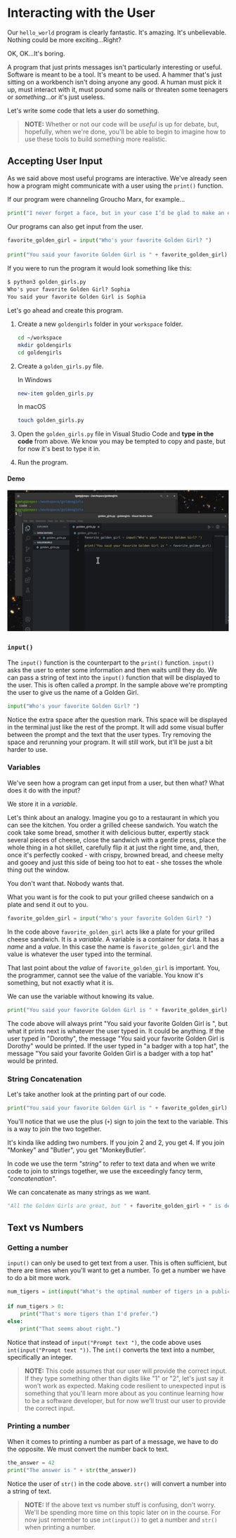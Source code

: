 # Interacting with the User

Our `hello_world` program is clearly fantastic. It's amazing. It's unbelievable. Nothing could be more exciting...Right?

OK, OK...It's boring.

A program that just prints messages isn't particularly interesting or useful. Software is meant to be a tool. It's meant to be used. A hammer that's just sitting on a workbench isn't doing anyone any good. A human must pick it up, must interact with it, must pound some nails or threaten some teenagers or _something_...or it's just useless.

Let's write some code that lets a user do something.

> **NOTE:** Whether or not our code will be _useful_ is up for debate, but, hopefully, when we're done, you'll be able to begin to imagine how to use these tools to build something more realistic.

## Accepting User Input

As we said above most useful programs are interactive. We've already seen how a program might communicate with a user using the `print()` function.

If our program were channeling Groucho Marx, for example...

```python
print("I never forget a face, but in your case I’d be glad to make an exception.")
```

Our programs can also get input from the user.

```python
favorite_golden_girl = input("Who's your favorite Golden Girl? ")

print("You said your favorite Golden Girl is " + favorite_golden_girl)
```

If you were to run the program it would look something like this:

```txt
$ python3 golden_girls.py 
Who's your favorite Golden Girl? Sophia
You said your favorite Golden Girl is Sophia
```
Let's go ahead and create this program.

1. Create a new `goldengirls` folder in your `workspace` folder.

    ```sh
    cd ~/workspace
    mkdir goldengirls
    cd goldengirls
    ```

1. Create a `golden_girls.py` file.

    In Windows
    ```powershell
    new-item golden_girls.py
    ```

    In macOS
    ```sh
    touch golden_girls.py
    ```

1. Open the `golden_girls.py` file in Visual Studio Code and **type in the code** from above. We know you may be tempted to copy and paste, but for now it's best to type it in.

1. Run the program.

#### Demo

![Golden Girls Program](./golden_girls.gif)

### `input()`

The `input()` function is the counterpart to the `print()` function. `input()` asks the user to enter some information and then waits until they do. We can pass a string of text into the `input()` function that will be displayed to the user. This is often called a _prompt_. In the sample above we're prompting the user to give us the name of a Golden Girl.

```python
input("Who's your favorite Golden Girl? ")
```

Notice the extra space after the question mark. This space will be displayed in the terminal just like the rest of the prompt. It will add some visual buffer between the prompt and the text that the user types. Try removing the space and rerunning your program. It will still work, but it'll be just a bit harder to use.

### Variables

We've seen how a program can get input from a user, but then what? What does it do with the input?

We store it in a _variable_.

Let's think about an analogy. Imagine you go to a restaurant in which you can see the kitchen. You order a grilled cheese sandwich. You watch the cook take some bread, smother it with delicious butter, expertly stack several pieces of cheese, close the sandwich with a gentle press, place the whole thing in a hot skillet, carefully flip it at just the right time, and, then, once it's perfectly cooked - with crispy, browned bread, and cheese melty and gooey and just this side of being too hot to eat - she tosses the whole thing out the window.

You don't want that. Nobody wants that.

What you want is for the cook to put your grilled cheese sandwich on a plate and send it out to you.

```python
favorite_golden_girl = input("Who's your favorite Golden Girl? ")
```

In the code above `favorite_golden_girl` acts like a plate for your grilled cheese sandwich. It is a _variable_. A variable is a container for data. It has a _name_ and a _value_. In this case the name is `favorite_golden_girl` and the value is whatever the user typed into the terminal.

That last point about the _value_ of `favorite_golden_girl` is important. You, the programmer, cannot see the value of the variable. You know it's something, but not exactly what it is.

We can use the variable without knowing its value.

```python
print("You said your favorite Golden Girl is " + favorite_golden_girl)
```

The code above will always print "You said your favorite Golden Girl is ", but what it prints next is whatever the user typed in. It could be anything. If the user typed in "Dorothy", the message "You said your favorite Golden Girl is Dorothy" would be printed. If the user typed in "a badger with a top hat", the message "You said your favorite Golden Girl is a badger with a top hat" would be printed.

### String Concatenation

Let's take another look at the printing part of our code.

```python
print("You said your favorite Golden Girl is " + favorite_golden_girl)
```

You'll notice that we use the plus (`+`) sign to join the text to the variable. This is a way to join the two together.

It's kinda like adding two numbers. If you join 2 and 2, you get 4. If you join "Monkey" and "Butler", you get "MonkeyButler'.

In code we use the term _"string"_ to refer to text data and when we write code to join to strings together, we use the exceedingly fancy term, _"concatenation"_.

We can concatenate as many strings as we want.

```python
"All the Golden Girls are great, but " + favorite_golden_girl + " is definitely the best!"
```

## Text vs Numbers

### Getting a number

`input()` can only be used to get text from a user. This is often sufficient, but there are times when you'll want to get a number. To get a number we have to do a bit more work.

```python
num_tigers = int(input("What's the optimal number of tigers in a public restroom? "))

if num_tigers > 0:
    print("That's more tigers than I'd prefer.")
else:
    print("That seems about right.")
```

Notice that instead of `input("Prompt text ")`, the code above uses `int(input("Prompt text "))`. The `int()` converts the text into a number, specifically an integer.

> **NOTE:** This code assumes that our user will provide the correct input. If they type something other than digits like "1" or "2", let's just say it won't work as expected. Making code resilient to unexpected input is something that you'll learn more about as you continue learning how to be a software developer, but for now we'll trust our user to provide the correct input.

### Printing a number

When it comes to printing a number as part of a message, we have to do the opposite. We must convert the number back to text.

```python
the_answer = 42
print("The answer is " + str(the_answer))
```

Notice the user of `str()` in the code above. `str()` will convert a number into a string of text.

> **NOTE:** If the above text vs number stuff is confusing, don't worry. We'll be spending more time on this topic later on in the course. For now just remember to use `int(input())` to get a number and `str()` when printing a number.
